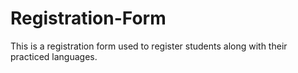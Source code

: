 # Registration-Form
This is a registration form used to register students along with their practiced languages.
